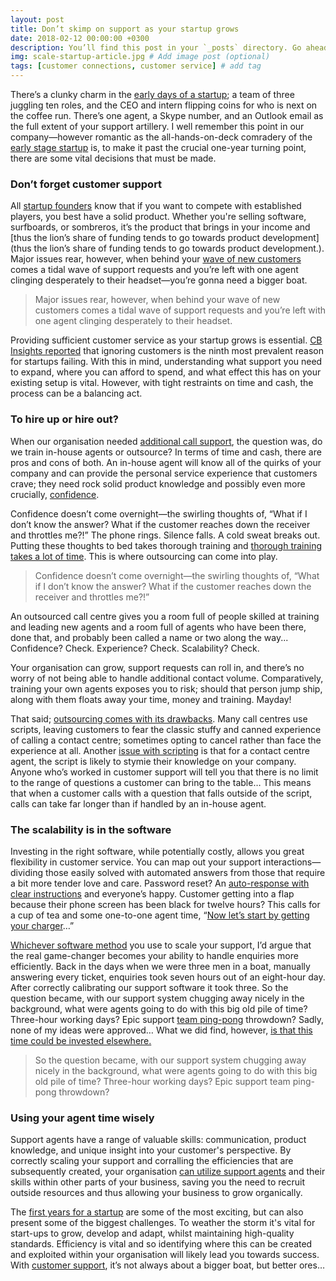 ```yaml
---
layout: post
title: Don’t skimp on support as your startup grows
date: 2018-02-12 00:00:00 +0300
description: You’ll find this post in your `_posts` directory. Go ahead and edit it and re-build the site to see your changes. # Add post description (optional)
img: scale-startup-article.jpg # Add image post (optional)
tags: [customer connections, customer service] # add tag
---
```


There’s a clunky charm in the [early days of a startup](https://www.zendesk.com/blog/customer-service-startup/); a team of three juggling ten roles, and the CEO and intern flipping coins for who is next on the coffee run. There’s one agent, a Skype number, and an Outlook email as the full extent of your support artillery. I well remember this point in our company—however romantic as the all-hands-on-deck comradery of the [early stage startup](https://relate.zendesk.com/education/start-starting/) is, to make it past the crucial one-year turning point, there are some vital decisions that must be made.

### Don’t forget customer support

All [startup founders](https://relate.zendesk.com/articles/9-questions-to-ask-before-starting-up-with-coworkers/) know that if you want to compete with established players, you best have a solid product. Whether you're selling software, surfboards, or sombreros, it’s the product that brings in your income and [thus the lion’s share of funding tends to go towards product development](thus the lion’s share of funding tends to go towards product development.). Major issues rear, however, when behind your [wave of new customers](https://relate.zendesk.com/articles/art-customer-experience-design/) comes a tidal wave of support requests and you’re left with one agent clinging desperately to their headset—you’re gonna need a bigger boat.

>Major issues rear, however, when behind your wave of new customers comes a tidal wave of support requests and you’re left with one agent clinging desperately to their headset.

Providing sufficient customer service as your startup grows is essential. [CB Insights reported](https://www.cbinsights.com/) that ignoring customers is the ninth most prevalent reason for startups failing. With this in mind, understanding what support you need to expand, where you can afford to spend, and what effect this has on your existing setup is vital. However, with tight restraints on time and cash, the process can be a balancing act.

### To hire up or hire out?

When our organisation needed [additional call support](https://relate.zendesk.com/education/support-customers-phone/), the question was, do we train in-house agents or outsource? In terms of time and cash, there are pros and cons of both. An in-house agent will know all of the quirks of your company and can provide the personal service experience that customers crave; they need rock solid product knowledge and possibly even more crucially, [confidence](https://twitter.com/intent/tweet?url=www.zendesk.com&text=Confidence%20may%20be%20the%20most%20important%20thing%20a%20customer%20service%20agent%20needs,%20especially%20at%20a%20startup.%20@JoinRelate%20http://zdsk.co/2uypJmv).

Confidence doesn’t come overnight—the swirling thoughts of, “What if I don’t know the answer? What if the customer reaches down the receiver and throttles me?!” The phone rings. Silence falls. A cold sweat breaks out. Putting these thoughts to bed takes thorough training and [thorough training takes a lot of time](https://relate.zendesk.com/education/onboard-train-new-customer-service-reps/). This is where outsourcing can come into play.

>Confidence doesn’t come overnight—the swirling thoughts of, “What if I don’t know the answer? What if the customer reaches down the receiver and throttles me?!”

An outsourced call centre gives you a room full of people skilled at training and leading new agents and a room full of agents who have been there, done that, and probably been called a name or two along the way... Confidence? Check. Experience? Check. Scalability? Check.

Your organisation can grow, support requests can roll in, and there’s no worry of not being able to handle additional contact volume. Comparatively, training your own agents exposes you to risk; should that person jump ship, along with them floats away your time, money and training. Mayday!

That said; [outsourcing comes with its drawbacks](https://www.zendesk.com/blog/how-accents-impact-customer-service/). Many call centres use scripts, leaving customers to fear the classic stuffy and canned experience of calling a contact centre; sometimes opting to cancel rather than face the experience at all. Another [issue with scripting](https://www.zendesk.com/blog/dont-always-need-call-center-scripts/) is that for a contact centre agent, the script is likely to stymie their knowledge on your company. Anyone who’s worked in customer support will tell you that there is no limit to the range of questions a customer can bring to the table… This means that when a customer calls with a question that falls outside of the script, calls can take far longer than if handled by an in-house agent.

### The scalability is in the software

Investing in the right software, while potentially costly, allows you great flexibility in customer service. You can map out your support interactions—dividing those easily solved with automated answers from those that require a bit more tender love and care. Password reset? An [auto-response with clear instructions](https://www.zendesk.com/blog/dont-always-need-call-center-scripts/) and everyone’s happy. Customer getting into a flap because their phone screen has been black for twelve hours? This calls for a cup of tea and some one-to-one agent time, “[Now let’s start by getting your charger](https://relate.zendesk.com/articles/shit-support-agents-say/)…”

[Whichever software method](https://www.zendesk.com/support/) you use to scale your support, I’d argue that the real game-changer becomes your ability to handle enquiries more efficiently. Back in the days when we were three men in a boat, manually answering every ticket, enquiries took seven hours out of an eight-hour day. After correctly calibrating our support software it took three. So the question became, with our support system chugging away nicely in the background, what were agents going to do with this big old pile of time? Three-hour working days? Epic support [team ping-pong](https://relate.zendesk.com/articles/company-culture-more-than-free-snacks/) throwdown? Sadly, none of my ideas were approved… What we did find, however, [is that this time could be invested elsewhere.](https://twitter.com/intent/tweet?url=www.zendesk.com&text=The%20right%20software%20can%20buy%20customer%20service%20agents%20needed%20time.%20Invest%20that%20time%20back%20into%20the%20company.%20@JoinRelate%20http://zdsk.co/2uypJmv)

>So the question became, with our support system chugging away nicely in the background, what were agents going to do with this big old pile of time? Three-hour working days? Epic support team ping-pong throwdown?

### Using your agent time wisely

Support agents have a range of valuable skills: communication, product knowledge, and unique insight into your customer's perspective. By correctly scaling your support and corralling the efficiencies that are subsequently created, your organisation [can utilize support agents](https://relate.zendesk.com/articles/call-of-customer-service-as-a-career/) and their skills within other parts of your business, saving you the need to recruit outside resources and thus allowing your business to grow organically.

The [first years for a startup](https://www.zendesk.com/startups/) are some of the most exciting, but can also present some of the biggest challenges. To weather the storm it's vital for start-ups to grow, develop and adapt, whilst maintaining high-quality standards. Efficiency is vital and so identifying where this can be created and exploited within your organisation will likely lead you towards success. With [customer support](https://relate.zendesk.com/articles/think-great-customer-service-monday-motivation/), it’s not always about a bigger boat, but better ores…
